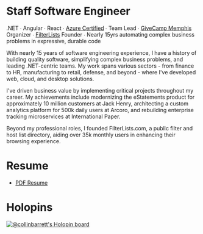# Staff Software Engineer
.NET ∙ Angular ∙ React ∙ [Azure Certified](https://www.credly.com/badges/ad059acf-2e39-4061-92cb-7928b15e1f32) ∙ Team Lead ∙ [GiveCamp Memphis](https://givecampmemphis.org/) Organizer ∙ [FilterLists](https://filterlists.com/) Founder ∙ Nearly 15yrs automating complex business problems in expressive, durable code

With nearly 15 years of software engineering experience, I have a history of building quality software, simplifying complex business problems, and leading .NET-centric teams. My work spans various sectors - from finance to HR, manufacturing to retail, defense, and beyond - where I've developed web, cloud, and desktop solutions.

I've driven business value by implementing critical projects throughout my career. My achievements include modernizing the eStatements product for approximately 10 million customers at Jack Henry, architecting a custom analytics platform for 500k daily users at Arcoro, and rebuilding enterprise tracking microservices at International Paper.

Beyond my professional roles, I founded FilterLists.com, a public filter and host list directory, aiding over 35k monthly users in enhancing their browsing experience.

# Resume

  - [PDF Resume](https://collinmbarrett.com/resume/pdf/)
 
# Holopins

[![@collinbarrett's Holopin board](https://holopin.me/collinbarrett)](https://holopin.io/@collinbarrett)
